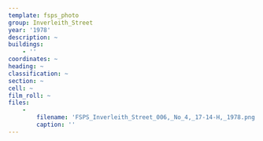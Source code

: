 ```yaml
---
template: fsps_photo
group: Inverleith_Street
year: '1978'
description: ~
buildings:
    - ''
coordinates: ~
heading: ~
classification: ~
section: ~
cell: ~
film_roll: ~
files:
    -
        filename: 'FSPS_Inverleith_Street_006,_No_4,_17-14-H,_1978.png'
        caption: ''
---
```

